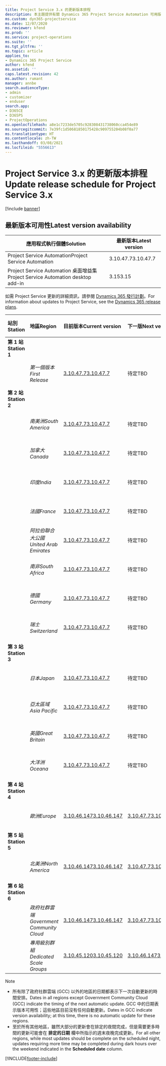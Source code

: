 ```yaml
---
title: Project Service 3.x 的更新版本排程
description: 本主題提供有關 Dynamics 365 Project Service Automation 可用版本與即將發行版本的資訊。
ms.custom: dyn365-projectservice
ms.date: 12/07/2020
ms.reviewer: kfend
ms.prod: ''
ms.service: project-operations
ms.suite: ''
ms.tgt_pltfrm: ''
ms.topic: article
applies_to:
- Dynamics 365 Project Service
author: kfend
ms.assetid: ''
caps.latest.revision: 42
ms.author: rumant
manager: annbe
search.audienceType:
- admin
- customizer
- enduser
search.app:
- D365CE
- D365PS
- ProjectOperations
ms.openlocfilehash: a8e1c7233de5705c928308431738060cca454e89
ms.sourcegitcommit: 7e39fc1d50681850175428c909755204b08f0a77
ms.translationtype: HT
ms.contentlocale: zh-TW
ms.lasthandoff: 03/08/2021
ms.locfileid: "5556613"
---
```

# <a name="update-release-schedule-for-project-service-3x"></a><span data-ttu-id="6edfc-103">Project Service 3.x 的更新版本排程</span><span class="sxs-lookup"><span data-stu-id="6edfc-103">Update release schedule for Project Service 3.x</span></span>

[!include [banner](../includes/psa-now-project-operations.md)]

## <a name="latest-version-availability"></a><span data-ttu-id="6edfc-104">最新版本可用性</span><span class="sxs-lookup"><span data-stu-id="6edfc-104">Latest version availability</span></span>

| <span data-ttu-id="6edfc-105">應用程式執行個體</span><span class="sxs-lookup"><span data-stu-id="6edfc-105">Solution</span></span>  | <span data-ttu-id="6edfc-106"> 最新版本</span><span class="sxs-lookup"><span data-stu-id="6edfc-106">Latest version</span></span> |
|-------|----|
| <span data-ttu-id="6edfc-107">Project Service Automation</span><span class="sxs-lookup"><span data-stu-id="6edfc-107">Project Service Automation</span></span>    | <span data-ttu-id="6edfc-108">3.10.47.7</span><span class="sxs-lookup"><span data-stu-id="6edfc-108">3.10.47.7</span></span> |
| <span data-ttu-id="6edfc-109">Project Service Automation 桌面增益集</span><span class="sxs-lookup"><span data-stu-id="6edfc-109">Project Service Automation desktop add-in</span></span>                | <span data-ttu-id="6edfc-110">3.15</span><span class="sxs-lookup"><span data-stu-id="6edfc-110">3.15</span></span>          |

<span data-ttu-id="6edfc-111">如需 Project Service 更新的詳細資訊，請參閱 [Dynamics 365 發行計劃](https://docs.microsoft.com/dynamics365/release-plans/)。</span><span class="sxs-lookup"><span data-stu-id="6edfc-111">For information about updates to Project Service, see the [Dynamics 365 release plans](https://docs.microsoft.com/dynamics365/release-plans/).</span></span> 

| <span data-ttu-id="6edfc-112">站別</span><span class="sxs-lookup"><span data-stu-id="6edfc-112">Station</span></span>  | <span data-ttu-id="6edfc-113">地區</span><span class="sxs-lookup"><span data-stu-id="6edfc-113">Region</span></span> | <span data-ttu-id="6edfc-114">目前版本</span><span class="sxs-lookup"><span data-stu-id="6edfc-114">Current version</span></span> | <span data-ttu-id="6edfc-115">下一版</span><span class="sxs-lookup"><span data-stu-id="6edfc-115">Next version</span></span> |  <span data-ttu-id="6edfc-116">排程日期</span><span class="sxs-lookup"><span data-stu-id="6edfc-116">Scheduled date</span></span>
| :---   | :---   | :---   | :---   |:---   |         
|<span data-ttu-id="6edfc-117"><strong>第 1 站</strong></span><span class="sxs-lookup"><span data-stu-id="6edfc-117"><strong>Station 1</strong></span></span> | |  |  | |
| | <span data-ttu-id="6edfc-118"><i>第一個版本</i></span><span class="sxs-lookup"><span data-stu-id="6edfc-118"><i>First Release</i></span></span> | [<span data-ttu-id="6edfc-119">3.10.47.7</span><span class="sxs-lookup"><span data-stu-id="6edfc-119">3.10.47.7</span></span>](whats-new-ur-29.md) | <span data-ttu-id="6edfc-120">待定</span><span class="sxs-lookup"><span data-stu-id="6edfc-120">TBD</span></span> | <span data-ttu-id="6edfc-121">2021 年 4 月 2 日</span><span class="sxs-lookup"><span data-stu-id="6edfc-121">April 2, 2021</span></span>
|<span data-ttu-id="6edfc-122"><strong>第 2 站</strong></span><span class="sxs-lookup"><span data-stu-id="6edfc-122"><strong>Station 2</strong></span></span> | |  |  | |
| | <span data-ttu-id="6edfc-123"><i>南美洲</i></span><span class="sxs-lookup"><span data-stu-id="6edfc-123"><i>South America</i></span></span> | [<span data-ttu-id="6edfc-124">3.10.47.7</span><span class="sxs-lookup"><span data-stu-id="6edfc-124">3.10.47.7</span></span>](whats-new-ur-29.md) | <span data-ttu-id="6edfc-125">待定</span><span class="sxs-lookup"><span data-stu-id="6edfc-125">TBD</span></span> | <span data-ttu-id="6edfc-126">2021 年 4 月 2 日</span><span class="sxs-lookup"><span data-stu-id="6edfc-126">April 2, 2021</span></span>
| | <span data-ttu-id="6edfc-127"><i>加拿大</i></span><span class="sxs-lookup"><span data-stu-id="6edfc-127"><i>Canada</i></span></span> | [<span data-ttu-id="6edfc-128">3.10.47.7</span><span class="sxs-lookup"><span data-stu-id="6edfc-128">3.10.47.7</span></span>](whats-new-ur-29.md) | <span data-ttu-id="6edfc-129">待定</span><span class="sxs-lookup"><span data-stu-id="6edfc-129">TBD</span></span> | <span data-ttu-id="6edfc-130">2021 年 4 月 2 日</span><span class="sxs-lookup"><span data-stu-id="6edfc-130">April 2, 2021</span></span>
| | <span data-ttu-id="6edfc-131"><i>印度</i></span><span class="sxs-lookup"><span data-stu-id="6edfc-131"><i>India</i></span></span> | [<span data-ttu-id="6edfc-132">3.10.47.7</span><span class="sxs-lookup"><span data-stu-id="6edfc-132">3.10.47.7</span></span>](whats-new-ur-29.md) | <span data-ttu-id="6edfc-133">待定</span><span class="sxs-lookup"><span data-stu-id="6edfc-133">TBD</span></span> | <span data-ttu-id="6edfc-134">2021 年 4 月 2 日</span><span class="sxs-lookup"><span data-stu-id="6edfc-134">April 2, 2021</span></span>
| | <span data-ttu-id="6edfc-135"><i>法國</i></span><span class="sxs-lookup"><span data-stu-id="6edfc-135"><i>France</i></span></span> | [<span data-ttu-id="6edfc-136">3.10.47.7</span><span class="sxs-lookup"><span data-stu-id="6edfc-136">3.10.47.7</span></span>](whats-new-ur-29.md) | <span data-ttu-id="6edfc-137">待定</span><span class="sxs-lookup"><span data-stu-id="6edfc-137">TBD</span></span> | <span data-ttu-id="6edfc-138">2021 年 4 月 2 日</span><span class="sxs-lookup"><span data-stu-id="6edfc-138">April 2, 2021</span></span>
| | <span data-ttu-id="6edfc-139"><i>阿拉伯聯合大公國</i></span><span class="sxs-lookup"><span data-stu-id="6edfc-139"><i>United Arab Emirates</i></span></span> | [<span data-ttu-id="6edfc-140">3.10.47.7</span><span class="sxs-lookup"><span data-stu-id="6edfc-140">3.10.47.7</span></span>](whats-new-ur-29.md) | <span data-ttu-id="6edfc-141">待定</span><span class="sxs-lookup"><span data-stu-id="6edfc-141">TBD</span></span> | <span data-ttu-id="6edfc-142">2021 年 4 月 2 日</span><span class="sxs-lookup"><span data-stu-id="6edfc-142">April 2, 2021</span></span>
| | <span data-ttu-id="6edfc-143"><i>南非</i></span><span class="sxs-lookup"><span data-stu-id="6edfc-143"><i>South Africa</i></span></span> | [<span data-ttu-id="6edfc-144">3.10.47.7</span><span class="sxs-lookup"><span data-stu-id="6edfc-144">3.10.47.7</span></span>](whats-new-ur-29.md) | <span data-ttu-id="6edfc-145">待定</span><span class="sxs-lookup"><span data-stu-id="6edfc-145">TBD</span></span> | <span data-ttu-id="6edfc-146">2021 年 4 月 2 日</span><span class="sxs-lookup"><span data-stu-id="6edfc-146">April 2, 2021</span></span>
| | <span data-ttu-id="6edfc-147"><i>德國</i></span><span class="sxs-lookup"><span data-stu-id="6edfc-147"><i>Germany</i></span></span> | [<span data-ttu-id="6edfc-148">3.10.47.7</span><span class="sxs-lookup"><span data-stu-id="6edfc-148">3.10.47.7</span></span>](whats-new-ur-29.md) | <span data-ttu-id="6edfc-149">待定</span><span class="sxs-lookup"><span data-stu-id="6edfc-149">TBD</span></span> | <span data-ttu-id="6edfc-150">2021 年 4 月 2 日</span><span class="sxs-lookup"><span data-stu-id="6edfc-150">April 2, 2021</span></span>
| | <span data-ttu-id="6edfc-151"><i>瑞士</i></span><span class="sxs-lookup"><span data-stu-id="6edfc-151"><i>Switzerland</i></span></span> | [<span data-ttu-id="6edfc-152">3.10.47.7</span><span class="sxs-lookup"><span data-stu-id="6edfc-152">3.10.47.7</span></span>](whats-new-ur-29.md) | <span data-ttu-id="6edfc-153">待定</span><span class="sxs-lookup"><span data-stu-id="6edfc-153">TBD</span></span> | <span data-ttu-id="6edfc-154">2021 年 4 月 2 日</span><span class="sxs-lookup"><span data-stu-id="6edfc-154">April 2, 2021</span></span>
|<span data-ttu-id="6edfc-155"><strong>第 3 站</strong></span><span class="sxs-lookup"><span data-stu-id="6edfc-155"><strong>Station 3</strong></span></span> | |  |  | |
| | <span data-ttu-id="6edfc-156"><i>日本</i></span><span class="sxs-lookup"><span data-stu-id="6edfc-156"><i>Japan</i></span></span> | [<span data-ttu-id="6edfc-157">3.10.47.7</span><span class="sxs-lookup"><span data-stu-id="6edfc-157">3.10.47.7</span></span>](whats-new-ur-29.md) | <span data-ttu-id="6edfc-158">待定</span><span class="sxs-lookup"><span data-stu-id="6edfc-158">TBD</span></span> | <span data-ttu-id="6edfc-159">2021 年 4 月 9 日</span><span class="sxs-lookup"><span data-stu-id="6edfc-159">April 9, 2021</span></span>
| | <span data-ttu-id="6edfc-160"><i>亞太區域</i></span><span class="sxs-lookup"><span data-stu-id="6edfc-160"><i>Asia Pacific</i></span></span> | [<span data-ttu-id="6edfc-161">3.10.47.7</span><span class="sxs-lookup"><span data-stu-id="6edfc-161">3.10.47.7</span></span>](whats-new-ur-29.md) | <span data-ttu-id="6edfc-162">待定</span><span class="sxs-lookup"><span data-stu-id="6edfc-162">TBD</span></span> | <span data-ttu-id="6edfc-163">2021 年 4 月 9 日</span><span class="sxs-lookup"><span data-stu-id="6edfc-163">April 9, 2021</span></span>
| | <span data-ttu-id="6edfc-164"><i>英國</i></span><span class="sxs-lookup"><span data-stu-id="6edfc-164"><i>Great Britain</i></span></span> | [<span data-ttu-id="6edfc-165">3.10.47.7</span><span class="sxs-lookup"><span data-stu-id="6edfc-165">3.10.47.7</span></span>](whats-new-ur-29.md) | <span data-ttu-id="6edfc-166">待定</span><span class="sxs-lookup"><span data-stu-id="6edfc-166">TBD</span></span> | <span data-ttu-id="6edfc-167">2021 年 4 月 9 日</span><span class="sxs-lookup"><span data-stu-id="6edfc-167">April 9, 2021</span></span>
| | <span data-ttu-id="6edfc-168"><i>大洋洲</i></span><span class="sxs-lookup"><span data-stu-id="6edfc-168"><i>Oceana</i></span></span> | [<span data-ttu-id="6edfc-169">3.10.47.7</span><span class="sxs-lookup"><span data-stu-id="6edfc-169">3.10.47.7</span></span>](whats-new-ur-29.md) | <span data-ttu-id="6edfc-170">待定</span><span class="sxs-lookup"><span data-stu-id="6edfc-170">TBD</span></span> | <span data-ttu-id="6edfc-171">2021 年 4 月 9 日</span><span class="sxs-lookup"><span data-stu-id="6edfc-171">April 9, 2021</span></span>
|<span data-ttu-id="6edfc-172"><strong>第 4 站</strong></span><span class="sxs-lookup"><span data-stu-id="6edfc-172"><strong>Station 4</strong></span></span> | |  |  | |
| | <span data-ttu-id="6edfc-173"><i>歐洲</i></span><span class="sxs-lookup"><span data-stu-id="6edfc-173"><i>Europe</i></span></span> | [<span data-ttu-id="6edfc-174">3.10.46.147</span><span class="sxs-lookup"><span data-stu-id="6edfc-174">3.10.46.147</span></span>](whats-new-ur-28-6.md) | [<span data-ttu-id="6edfc-175">3.10.47.7</span><span class="sxs-lookup"><span data-stu-id="6edfc-175">3.10.47.7</span></span>](whats-new-ur-29.md) | <span data-ttu-id="6edfc-176">2021 年 3 月 12 日</span><span class="sxs-lookup"><span data-stu-id="6edfc-176">March 12, 2021</span></span>
|<span data-ttu-id="6edfc-177"><strong>第 5 站</strong></span><span class="sxs-lookup"><span data-stu-id="6edfc-177"><strong>Station 5</strong></span></span> | |  |  | |
| | <span data-ttu-id="6edfc-178"><i>北美洲</i></span><span class="sxs-lookup"><span data-stu-id="6edfc-178"><i>North America</i></span></span> | [<span data-ttu-id="6edfc-179">3.10.46.147</span><span class="sxs-lookup"><span data-stu-id="6edfc-179">3.10.46.147</span></span>](whats-new-ur-28-6.md) | [<span data-ttu-id="6edfc-180">3.10.47.7</span><span class="sxs-lookup"><span data-stu-id="6edfc-180">3.10.47.7</span></span>](whats-new-ur-29.md) | <span data-ttu-id="6edfc-181">2021 年 3 月 19 日</span><span class="sxs-lookup"><span data-stu-id="6edfc-181">March 19, 2021</span></span>
|<span data-ttu-id="6edfc-182"><strong>第 6 站</strong></span><span class="sxs-lookup"><span data-stu-id="6edfc-182"><strong>Station 6</strong></span></span> | |  |  | |
| | <span data-ttu-id="6edfc-183"><i>政府社群雲端</i></span><span class="sxs-lookup"><span data-stu-id="6edfc-183"><i>Government Community Cloud</i></span></span> | [<span data-ttu-id="6edfc-184">3.10.46.147</span><span class="sxs-lookup"><span data-stu-id="6edfc-184">3.10.46.147</span></span>](whats-new-ur-28-6.md) | [<span data-ttu-id="6edfc-185">3.10.47.7</span><span class="sxs-lookup"><span data-stu-id="6edfc-185">3.10.47.7</span></span>](whats-new-ur-29.md) | <span data-ttu-id="6edfc-186">2021 年 3 月 19 日</span><span class="sxs-lookup"><span data-stu-id="6edfc-186">March 19, 2021</span></span>
| | <span data-ttu-id="6edfc-187"><i>專用級別群組</i></span><span class="sxs-lookup"><span data-stu-id="6edfc-187"><i>Dedicated Scale Groups</i></span></span> | [<span data-ttu-id="6edfc-188">3.10.45.120</span><span class="sxs-lookup"><span data-stu-id="6edfc-188">3.10.45.120</span></span>](whats-new-ur-27-6.md) | [<span data-ttu-id="6edfc-189">3.10.46.147</span><span class="sxs-lookup"><span data-stu-id="6edfc-189">3.10.46.147</span></span>](whats-new-ur-28-6.md) | <span data-ttu-id="6edfc-190">2021 年 3 月 5 日</span><span class="sxs-lookup"><span data-stu-id="6edfc-190">March 05, 2021</span></span>

>[!Note]
> - <span data-ttu-id="6edfc-191">所有除了政府社群雲端 (GCC) 以外的地區的日期都表示下一次自動更新的時間安排。</span><span class="sxs-lookup"><span data-stu-id="6edfc-191">Dates in all regions except Government Community Cloud (GCC) indicate the timing of the next automatic update.</span></span> <span data-ttu-id="6edfc-192">GCC 中的日期表示版本可用性；這些地區目前沒有任何自動更新。</span><span class="sxs-lookup"><span data-stu-id="6edfc-192">Dates in GCC indicate version availability; at this time, there is no automatic update for these regions.</span></span>
> - <span data-ttu-id="6edfc-193">至於所有其他地區，雖然大部分的更新會在排定的夜間完成，但是需要更多時間的更新可能會在 **排定的日期** 欄中所指示的週末夜晚完成更新。</span><span class="sxs-lookup"><span data-stu-id="6edfc-193">For all other regions, while most updates should be complete on the scheduled night, updates requiring more time may be completed during dark hours over the weekend indicated in the **Scheduled date** column.</span></span>


[!INCLUDE[footer-include](../includes/footer-banner.md)]
